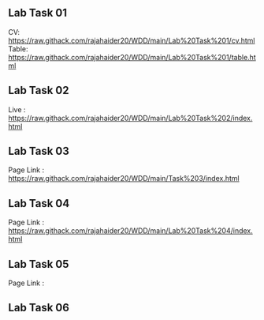 ## Lab Task 01
CV: https://raw.githack.com/rajahaider20/WDD/main/Lab%20Task%201/cv.html
Table: https://raw.githack.com/rajahaider20/WDD/main/Lab%20Task%201/table.html

## Lab Task 02
Live : https://raw.githack.com/rajahaider20/WDD/main/Lab%20Task%202/index.html

## Lab Task 03
Page Link : https://raw.githack.com/rajahaider20/WDD/main/Task%203/index.html

## Lab Task 04
Page Link : https://raw.githack.com/rajahaider20/WDD/main/Lab%20Task%204/index.html

## Lab Task 05
Page Link : 

## Lab Task 06
